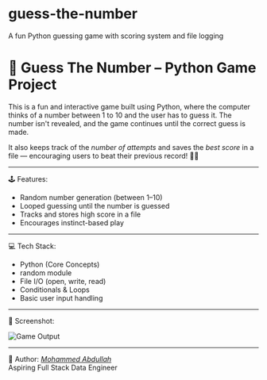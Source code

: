 # guess-the-number
A fun Python guessing game with scoring system and file logging
# 🎯 Guess The Number – Python Game Project

This is a fun and interactive game built using Python, where the computer thinks of a number between 1 to 10 and the user has to guess it. The number isn't revealed, and the game continues until the correct guess is made.

It also keeps track of the *number of attempts* and saves the *best score* in a file — encouraging users to beat their previous record! 🧠💡

---

🕹 Features:
- Random number generation (between 1–10)
- Looped guessing until the number is guessed
- Tracks and stores high score in a file
- Encourages instinct-based play

---

💻 Tech Stack:
- Python (Core Concepts)
- random module
- File I/O (open, write, read)
- Conditionals & Loops
- Basic user input handling

---

📸 Screenshot:

![Game Output](https://github.com/user-attachments/assets/1a2a4e7e-698d-49b4-bc80-f41d151f1b4f)


---

👤 Author:
[*Mohammed Abdullah*](https://github.com/abdullah-fsde)  
Aspiring Full Stack Data Engineer
